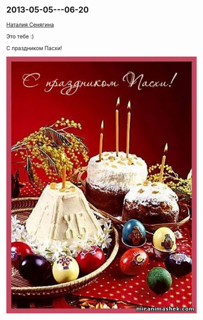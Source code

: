 ## 2013-05-05---06-20

[Наталия Сенягина](https://vk.com/id33862652)

Это тебе :)

С праздником Пасхи!

![2013-05-05---06-20.jpg](2013-05-05---06-20.jpg)
